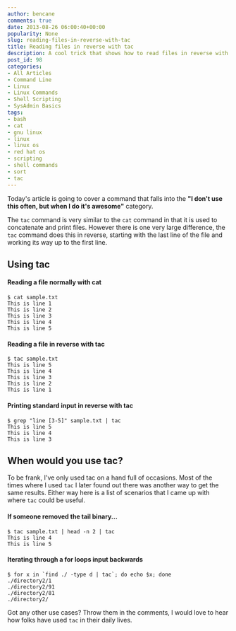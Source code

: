 ```yaml
---
author: bencane
comments: true
date: 2013-08-26 06:00:40+00:00
popularity: None
slug: reading-files-in-reverse-with-tac
title: Reading files in reverse with tac
description: A cool trick that shows how to read files in reverse with the tac command
post_id: 98
categories:
- All Articles
- Command Line
- Linux
- Linux Commands
- Shell Scripting
- SysAdmin Basics
tags:
- bash
- cat
- gnu linux
- linux
- linux os
- red hat os
- scripting
- shell commands
- sort
- tac
---
```


Today's article is going to cover a command that falls into the **"I don't use this often, but when I do it's awesome"** category.

The `tac` command is very similar to the `cat` command in that it is used to concatenate and print files. However there is one very large difference, the `tac` command does this in reverse, starting with the last line of the file and working its way up to the first line.

## Using tac

#### Reading a file normally with cat

    $ cat sample.txt 
    This is line 1
    This is line 2
    This is line 3
    This is line 4
    This is line 5

#### Reading a file in reverse with tac

    $ tac sample.txt 
    This is line 5
    This is line 4
    This is line 3
    This is line 2
    This is line 1

#### Printing standard input in reverse with tac

    $ grep "line [3-5]" sample.txt | tac
    This is line 5
    This is line 4
    This is line 3

## When would you use tac?

To be frank, I've only used tac on a hand full of occasions. Most of the times where I used `tac` I later found out there was another way to get the same results. Either way here is a list of scenarios that I came up with where `tac` could be useful.

#### If someone removed the tail binary...

    $ tac sample.txt | head -n 2 | tac
    This is line 4
    This is line 5

#### Iterating through a for loops input backwards

    $ for x in `find ./ -type d | tac`; do echo $x; done
    ./directory2/1
    ./directory2/91
    ./directory2/81
    ./directory2/

Got any other use cases? Throw them in the comments, I would love to hear how folks have used `tac` in their daily lives.

